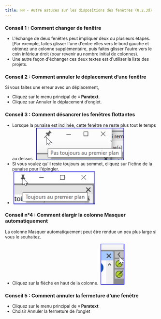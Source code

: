```yaml
---
title: FN - Autre astuces sur les dispositions des fenêtres (0.2.3d)
---
```


### Conseil 1 : Comment changer de fenêtre

-   L'échange de deux fenêtres peut impliquer deux ou plusieurs étapes. [Par exemple, faites glisser l'une d'entre elles vers le bord gauche et obtenez une colonne supplémentaire, puis faites glisser l'autre vers le coin inférieur droit (pour revenir au nombre initial de colonnes).
-   Une autre façon d'échanger ces deux textes est d'utiliser la liste des projets.

### Conseil 2 : Comment annuler le déplacement d’une fenêtre

Si vous faites une erreur avec un déplacement,

-   Cliquez sur le menu principal de **≡ Paratext**.
-   Cliquez sur Annuler le déplacement d’onglet.

### Conseil 3 : Comment désancrer les fenêtres flottantes

-   Lorsque la punaise est inclinée, cette fenêtre ne reste plus tout le temps au dessus.
    ![](../media/9cfd94eadcb22a0841a91f95fee2717d.png)
-   Si vous voulez qu'il reste toujours au sommet, cliquez sur l'icône de la punaise pour l'épingler.
-   ![](../media/b8ba6e14df5be2082bcfdafddedd84d5.png)

### Conseil n°4 : Comment élargir la colonne Masquer automatiquement

La colonne Masquer automatiquement peut être rendue un peu plus large si vous le souhaitez.
-   Cliquez sur la flèche en haut de la colonne.
    ![](../media/d6f7c90b0e3ddac0979a4f9bd406b0a0.png)

### Conseil 5 : Comment annuler la fermeture d’une fenêtre

-   Cliquez sur le menu principal de **≡ Paratext**
-   Choisir Annuler la fermeture de l’onglet
